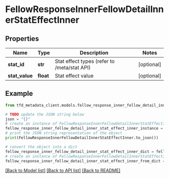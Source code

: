# FellowResponseInnerFellowDetailInnerStatEffectInner


## Properties

Name | Type | Description | Notes
------------ | ------------- | ------------- | -------------
**stat_id** | **str** | Stat effect types (refer to /meta/stat API) | [optional] 
**stat_value** | **float** | Stat effect value | [optional] 

## Example

```python
from tfd_metadata_client.models.fellow_response_inner_fellow_detail_inner_stat_effect_inner import FellowResponseInnerFellowDetailInnerStatEffectInner

# TODO update the JSON string below
json = "{}"
# create an instance of FellowResponseInnerFellowDetailInnerStatEffectInner from a JSON string
fellow_response_inner_fellow_detail_inner_stat_effect_inner_instance = FellowResponseInnerFellowDetailInnerStatEffectInner.from_json(json)
# print the JSON string representation of the object
print(FellowResponseInnerFellowDetailInnerStatEffectInner.to_json())

# convert the object into a dict
fellow_response_inner_fellow_detail_inner_stat_effect_inner_dict = fellow_response_inner_fellow_detail_inner_stat_effect_inner_instance.to_dict()
# create an instance of FellowResponseInnerFellowDetailInnerStatEffectInner from a dict
fellow_response_inner_fellow_detail_inner_stat_effect_inner_from_dict = FellowResponseInnerFellowDetailInnerStatEffectInner.from_dict(fellow_response_inner_fellow_detail_inner_stat_effect_inner_dict)
```
[[Back to Model list]](../README.md#documentation-for-models) [[Back to API list]](../README.md#documentation-for-api-endpoints) [[Back to README]](../README.md)


